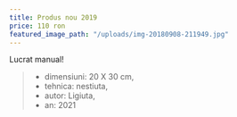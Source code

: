 ```yaml
---
title: Produs nou 2019
price: 110 ron
featured_image_path: "/uploads/img-20180908-211949.jpg"
---
```


Lucrat manual\!

> * dimensiuni: 20 X 30 cm,
> * tehnica: nestiuta,
> * autor: Ligiuta,
> * an: 2021
